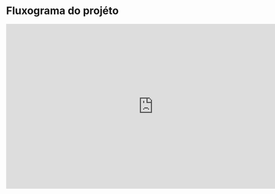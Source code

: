 
<h1>Fluxograma do projéto</h1>
<iframe style="border:none" width="800" height="450" src="https://whimsical.com/embed/D3tfFoH89ct2nH21SmJpCM"></iframe>
